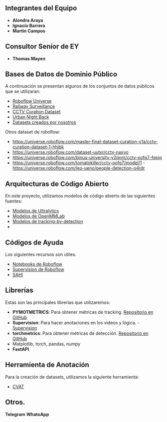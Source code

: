 ## Integrantes del Equipo

- **Alondra Araya**
- **Ignacio Barrera**
- **Martín Campos**

## Consultor Senior de EY

- **Thomas Mayen**


## Bases de Datos de Dominio Público

A continuación se presentan algunos de los conjuntos de datos públicos que se utilizaran:

- [Roboflow Universe](https://universe.roboflow.com/)
- [Railway Surveillance](https://universe.roboflow.com/yomna-jehad/railway_surveillance/browse?queryText=&pageSize=200&startingIndex=0&browseQuery=true)
- [CCTV Curation Dataset](https://universe.roboflow.com/master-final-dataset-curation-v1a/cctv-curation-dataset-1-hhibk/dataset/5)
- [Urban Night Back](https://universe.roboflow.com/psvtalgpsvt-44y4v/tw_urban_night_back_/browse?queryText=&pageSize=50&startingIndex=0&browseQuery=true)
- [Datasets creados por nosotros](https://usmcl-my.sharepoint.com/:u:/g/personal/martin_camposd_usm_cl/EbVPbmlDUd9Iq0_HJO6b1koByGD21TEZtJw0VGZleMCcOg?e=xoNMPk)

Otros dataset de roboflow:

- https://universe.roboflow.com/master-final-dataset-curation-v1a/cctv-curation-dataset-1-hhibk
- https://universe.roboflow.com/dataset-uutxr/cctv-naxyo
- https://universe.roboflow.com/binus-university-y2qnm/cctv-oofg7-fqsjq
- https://universe.roboflow.com/tomatokiller/cctv-oofg7/model/1
 -https://universe.roboflow.com/leo-ueno/people-detection-o4rdr

## Arquitecturas de Código Abierto

En este proyecto, utilizamos modelos de código abierto de las siguientes fuentes:

- [Modelos de Ultralytics](https://docs.ultralytics.com/models/#featured-models)
- [Modelos de OpenMMLab](https://github.com/open-mmlab)
- [Modelos de tracking-by-detection](https://github.com/mikel-brostrom/boxmot)
- 
## Códigos de Ayuda

Los siguientes recursos son utiles.

- [Notebooks de Roboflow](https://github.com/roboflow/notebooks)
- [Supervision de Roboflow](https://supervision.roboflow.com/utils/notebook/)
- [SAHI](https://blog.roboflow.com/how-to-use-sahi-to-detect-small-objects/)

## Librerías 

Estas son las principales librerías que utilizaremos:

- **PYMOTMETRICS**: Para obtener métricas de tracking. [Repositorio en GitHub](https://github.com/cheind/py-motmetrics)
- **Supervision**: Para hacer anotaciones en los videos y lógica.  - [Supervision](https://supervision.roboflow.com/latest/)
- **torchmetrics**: Para obtener métricas de detección. [Repositorio en GitHub](https://github.com/Lightning-AI/torchmetrics)
- Matplotlib, torch, pandas, numpy
- **FastAPI**.

## Herramienta de Anotación

Para la creación de datasets, utilizamos la siguiente herramienta:

- [CVAT](https://www.cvat.ai/)

## Otros.

**Telegram**
**WhatsApp**
